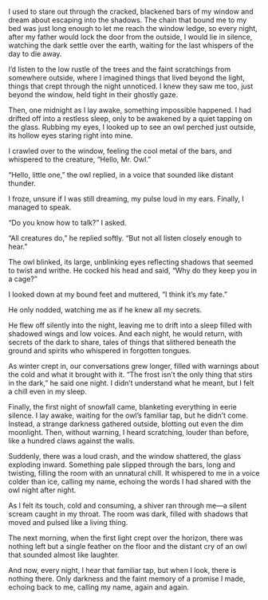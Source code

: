 I used to stare out through the cracked, blackened bars of my window and dream about escaping into the shadows. The chain that bound me to my bed was just long enough to let me reach the window ledge, so every night, after my father would lock the door from the outside, I would lie in silence, watching the dark settle over the earth, waiting for the last whispers of the day to die away.

I’d listen to the low rustle of the trees and the faint scratchings from somewhere outside, where I imagined things that lived beyond the light, things that crept through the night unnoticed. I knew they saw me too, just beyond the window, held tight in their ghostly gaze.

Then, one midnight as I lay awake, something impossible happened. I had drifted off into a restless sleep, only to be awakened by a quiet tapping on the glass. Rubbing my eyes, I looked up to see an owl perched just outside, its hollow eyes staring right into mine.

I crawled over to the window, feeling the cool metal of the bars, and whispered to the creature, “Hello, Mr. Owl.”

“Hello, little one,” the owl replied, in a voice that sounded like distant thunder.

I froze, unsure if I was still dreaming, my pulse loud in my ears. Finally, I managed to speak.

“Do you know how to talk?” I asked.

“All creatures do,” he replied softly. “But not all listen closely enough to hear.”

The owl blinked, its large, unblinking eyes reflecting shadows that seemed to twist and writhe. He cocked his head and said, “Why do they keep you in a cage?”

I looked down at my bound feet and muttered, “I think it’s my fate.”

He only nodded, watching me as if he knew all my secrets.

He flew off silently into the night, leaving me to drift into a sleep filled with shadowed wings and low voices. And each night, he would return, with secrets of the dark to share, tales of things that slithered beneath the ground and spirits who whispered in forgotten tongues.

As winter crept in, our conversations grew longer, filled with warnings about the cold and what it brought with it. “The frost isn’t the only thing that stirs in the dark,” he said one night. I didn’t understand what he meant, but I felt a chill even in my sleep.

Finally, the first night of snowfall came, blanketing everything in eerie silence. I lay awake, waiting for the owl’s familiar tap, but he didn’t come. Instead, a strange darkness gathered outside, blotting out even the dim moonlight. Then, without warning, I heard scratching, louder than before, like a hundred claws against the walls.

Suddenly, there was a loud crash, and the window shattered, the glass exploding inward. Something pale slipped through the bars, long and twisting, filling the room with an unnatural chill. It whispered to me in a voice colder than ice, calling my name, echoing the words I had shared with the owl night after night.

As I felt its touch, cold and consuming, a shiver ran through me—a silent scream caught in my throat. The room was dark, filled with shadows that moved and pulsed like a living thing.

The next morning, when the first light crept over the horizon, there was nothing left but a single feather on the floor and the distant cry of an owl that sounded almost like laughter.

And now, every night, I hear that familiar tap, but when I look, there is nothing there. Only darkness and the faint memory of a promise I made, echoing back to me, calling my name, again and again.